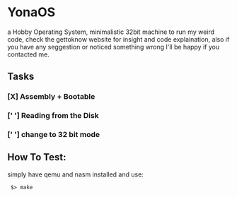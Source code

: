 # YonaOS
a Hobby Operating System, minimalistic 32bit machine to run my weird code, check the gettoknow website for insight and code explaination, also if you have any seggestion or noticed something wrong I'll be happy if you contacted me.
## Tasks

### [X] Assembly + Bootable
### [' '] Reading from the Disk
### [' '] change to 32 bit mode

## How To Test:
  simply have qemu and nasm installed and use:
   ```
    $> make
   ```
